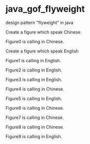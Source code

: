 # java_gof_flyweight
design pattern "flyweight" in java


Create a figure which speak Chinese

Figure0  is calling in Chinese.

Create a figure which speak English

Figure1  is calling in English.

Figure2  is calling in English.

Figure3  is calling in English.

Figure4  is calling in Chinese.

Figure5  is calling in English.

Figure6  is calling in Chinese.

Figure7  is calling in Chinese.

Figure8  is calling in Chinese.

Figure9  is calling in English.
